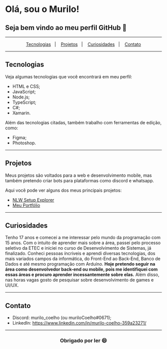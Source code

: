 # Olá, sou o Murilo!
## Seja bem vindo ao meu perfil GitHub 👋

---

<p align="center">
  <a href="#tecnologias">Tecnologias</a>&nbsp;&nbsp;&nbsp;|&nbsp;&nbsp;&nbsp;
  <a href="#projetos">Projetos</a>&nbsp;&nbsp;&nbsp;|&nbsp;&nbsp;&nbsp;
  <a href="#curiosidades">Curiosidades</a>&nbsp;&nbsp;&nbsp;|&nbsp;&nbsp;&nbsp;
  <a href="#contato">Contato</a>
</p>

---

## Tecnologias

Veja algumas tecnologias que você encontrará em meu perfil:

- HTML e CSS;
- JavaScript;
- Node.js;
- TypeScript;
- C#;
- Xamarin.

Além das tecnologias citadas, também trabalho com ferramentas de edição, como:

- Figma;
- Photoshop.

---

## Projetos

Meus projetos são voltados para a web e desenvolvimento mobile, mas também pretendo criar bots para plataformas como discord e whatsapp.

Aqui você pode ver alguns dos meus principais projetos:

- [NLW Setup Explorer](https://github.com/muriloCoelho1212/NLWSetup-explorer)
- [Meu Portfólio](https://github.com/muriloCoelho1212/portfolio)

---

## Curiosidades

Tenho 17 anos e comecei a me interessar pelo mundo da programação com 15 anos. Com o intuito de aprender mais sobre a área, passei pelo processo seletivo da ETEC e iniciei no curso de Desenvolvimento de Sistemas, já finalizado. Conheci pessoas íncriveis e aprendi diversas tecnologias, dos mais variados campos da informática, do Front-End ao Back-End, Banco de Dados e até mesmo programação com Arduíno.
**Hoje pretendo seguir na área como desenvolvedor back-end ou mobile, pois me identifiquei com essas áreas e procuro aprender incessantemente sobre elas.**
Além disso, nas horas vagas gosto de pesquisar sobre desenvolvimento de games e UI/UX.

---

## Contato

- Discord: murilo_coelho (ou muriloCoelho#0671);
- LinkedIn: <https://www.linkedin.com/in/murilo-coelho-359a23271/>

---

<h3 align="center">Obrigado por ler 😄</h3>
